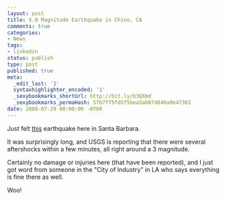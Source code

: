 ```yaml
---
layout: post
title: 5.8 Magnitude Earthquake in Chino, CA
comments: true
categories:
- News
tags:
- linkedin
status: publish
type: post
published: true
meta:
  _edit_last: '1'
  syntaxhighlighter_encoded: '1'
  _sexybookmarks_shortUrl: http://bit.ly/b3QXmd
  _sexybookmarks_permaHash: 5fb7ff5fd5f5bea3ab07d840a0e47361
date: 2008-07-29 00:00:00 -0700
---
```

Just felt <a href="http://quake.wr.usgs.gov/recenteqs/Quakes/ci14383980.html">this</a> earthquake here in Santa Barbara.

It was surprisingly long, and USGS is reporting that there were several aftershocks within a few minutes, all right around a 3 magnitude.

Certainly no damage or injuries here (that have been reported), and I just got word from someone in the "City of Industry" in LA who says everything is fine there as well.

Woo!
